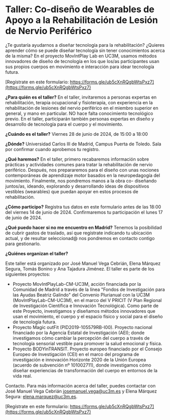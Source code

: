 # Taller: Co-diseño de Wearables de Apoyo a la Rehabilitación de Lesión de Nervio Periférico

¿Te gustaría ayudarnos a diseñar tecnología para la rehabilitación? ¿Quieres aprender cómo se puede diseñar tecnología sin tener conocimientos acerca de la misma? En el proyecto MovIntPlay Lab en UC3M, usamos métodos innovadores de diseño de tecnología en los que los/as participantes usan sus propios cuerpos en movimiento e interacción para idear tecnología futura.

[Regístrate en este formulario: https://forms.gle/ub5cXnRQgbWtsPxz7](https://forms.gle/ub5cXnRQgbWtsPxz7)

**¿Para quién es el taller?** En el taller, invitaremos a personas expertas en rehabilitación, terapia ocupacional y fisioterapia, con experiencia en la rehabilitación de lesiones del nervio periférico en el miembro superior en general, y mano en particular. NO hace falta conocimiento tecnológico previo. En el taller, participarán también personas expertas en diseño y desarrollo de tecnología para el cuerpo y el movimiento.

**¿Cuándo es el taller?** Viernes 28 de junio de 2024, de 15:00 a 18:00

**¿Dónde?** Universidad Carlos III de Madrid, Campus Puerta de Toledo. Sala por confirmar cuando aprobemos tu registro.

**¿Qué haremos?** En el taller, primero recabaremos información sobre prácticas y actividades comunes para tratar la rehabilitación de nervio periférico. Después, nos prepararemos para el diseño con unas nociones contemporáneas de aprendizaje motor basados en la neuropedagogía del movimiento. Finalmente, nos pondremos manos a la obra co- diseñando juntos/as, ideando, explorando y desarrollando ideas de dispositivos vestibles (wearables) que puedan apoyar en estos procesos de rehabilitación.

**¿Cómo participo?** Registra tus datos en este formulario antes de las 18:00 del viernes 14 de junio de 2024. Confirmaremos tu participación el lunes 17 de junio de 2024.

**¿Qué puedo hacer si no me encuentro en Madrid?** Tenemos la posibilidad de cubrir gastos de traslado, así que regístrate indicando tu ubicación actual, y de resultar seleccionad@ nos pondremos en contacto contigo para gestionarlo.

**¿Quiénes organizan el taller?**

Este taller está organizado por José Manuel Vega Cebrián, Elena Márquez Segura, Tomás Bonino y Ana Tajadura Jiménez. El taller es parte de los siguientes proyectos:

* Proyecto MovIntPlayLab-CM-UC3M, acción financiada por la Comunidad de Madrid a través de la línea "Fondos de Investigación para las Ayudas Beatriz Galindo" del Convenio Plurianual con la UC3M (MovIntPlayLab-CM-UC3M), en el marco del V PRICIT (V Plan Regional de Investigación Científica e Innovación Tecnológica). Como parte de este Proyecto, investigamos y diseñamos métodos innovadores que usan el movimiento, el cuerpo y el espacio físico y social para el diseño de tecnología futura.
* Proyecto Magic outFit (PID2019-105579RB-I00). Proyecto nacional financiado por la Agencia Estatal de Investigación (AEI); donde investigamos cómo cambiar la percepción del cuerpo a través de tecnología sensorial vestible para promover la salud emocional y física.    
* Proyecto BODYinTRANSIT. Proyecto europeo financiado por el Consejo Europeo de Investigación (CEI) en el marco del programa de investigación e innovación Horizonte 2020 de la Unión Europea (acuerdo de subvención nº 101002711), donde investigamos cómo diseñar experiencias de transformación del cuerpo en entornos de la vida real.

Contacto. Para más información acerca del taller, puedes contactar con José Manuel Vega Cebrián josemanuel.vega@uc3m.es y Elena Márquez Segura: elena.marquez@uc3m.es.

[Regístrate en este formulario: https://forms.gle/ub5cXnRQgbWtsPxz7](https://forms.gle/ub5cXnRQgbWtsPxz7)
